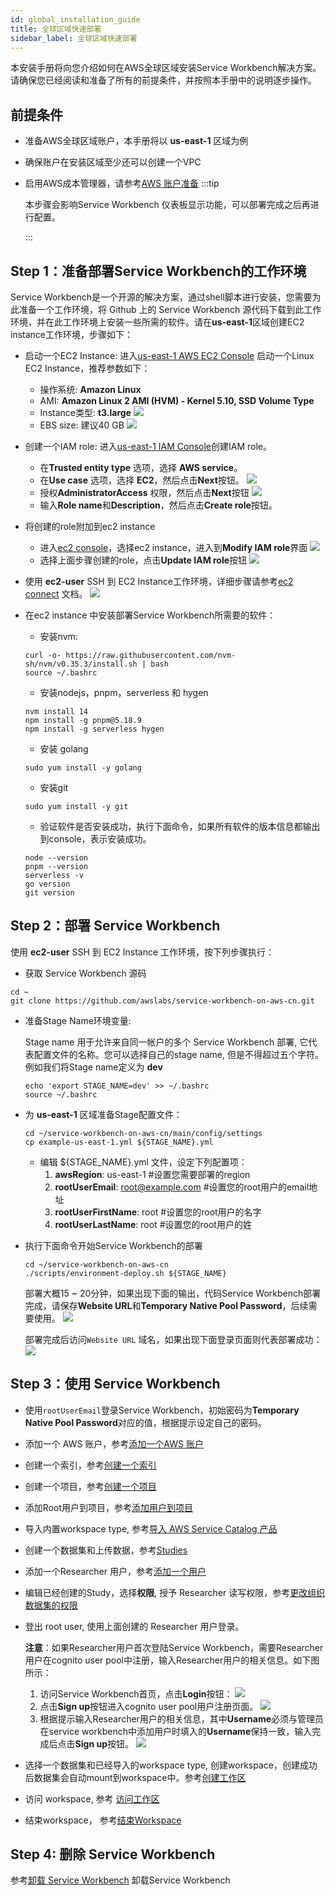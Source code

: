 ```yaml
---
id: global_installation_guide
title: 全球区域快速部署
sidebar_label: 全球区域快速部署
---
```


本安装手册将向您介绍如何在AWS全球区域安装Service Workbench解决方案。请确保您已经阅读和准备了所有的前提条件，并按照本手册中的说明逐步操作。

## 前提条件

- 准备AWS全球区域账户，本手册将以 **us-east-1** 区域为例

- 确保账户在安装区域至少还可以创建一个VPC

- 启用AWS成本管理器，请参考[AWS 账户准备](/zh/installation_guide/installation/pre-installation/tool-req) 
  :::tip

  本步骤会影响Service Workbench 仪表板显示功能，可以部署完成之后再进行配置。

  :::  

## Step 1：准备部署Service Workbench的工作环境

Service Workbench是一个开源的解决方案，通过shell脚本进行安装，您需要为此准备一个工作环境，将 Github 上的 Service Workbench 源代码下载到此工作环境，并在此工作环境上安装一些所需的软件。请在**us-east-1**区域创建EC2 instance工作环境，步骤如下：

  - 启动一个EC2 Instance: 进入[us-east-1 AWS EC2 Console](https://us-east-1.console.aws.amazon.com/ec2/home?region=us-east-1#LaunchInstances:) 启动一个Linux EC2 Instance，推荐参数如下：
    - 操作系统: **Amazon Linux**
    - AMI: **Amazon Linux 2 AMI (HVM) - Kernel 5.10, SSD Volume Type**
    - Instance类型: **t3.large**
      [![](img/start_ec2_1.png)](img/start_ec2_1.png)
    - EBS size: 建议40 GB
      [![](img/start_ec2_2.png)](img/start_ec2_2.png)
  - 创建一个IAM role: 进入[us-east-1 IAM Console](https://us-east-1.console.aws.amazon.com/iamv2/home?region=us-east-1#/roles/create?step=selectEntities)创建IAM role。
    - 在**Trusted entity type** 选项，选择 **AWS service**。
    - 在**Use case** 选项，选择 **EC2**，然后点击**Next**按钮。
      [![](img/create_iam_role_1.png)](img/create_iam_role_1.png)
    - 授权**AdministratorAccess** 权限，然后点击**Next**按钮
      [![](img/create_iam_role_2.png)](img/create_iam_role_2.png)
    - 输入**Role name**和**Description**，然后点击**Create role**按钮。
  - 将创建的role附加到ec2 instance
    - 进入[ec2 console](https://us-east-1.console.aws.amazon.com/ec2/home?region=us-east-1#Instances:)，选择ec2 instance，进入到**Modify IAM role**界面
      [![](img/attach_role_1.png)](img/attach_role_1.png)
    - 选择上面步骤创建的role，点击**Update IAM role**按钮
      [![](img/attach_role_2.png)](img/attach_role_2.png)
  - 使用 **ec2-user** SSH 到 EC2 Instance工作环境，详细步骤请参考[ec2 connect](https://docs.aws.amazon.com/AWSEC2/latest/UserGuide/AccessingInstancesLinux.html) 文档。
    [![](img/ssh_connect.png)](img/ssh_connect.png)
  - 在ec2 instance 中安装部署Service Workbench所需要的软件：
      - 安装nvm:
      ```
      curl -o- https://raw.githubusercontent.com/nvm-sh/nvm/v0.35.3/install.sh | bash
      source ~/.bashrc

      ```

      - 安装nodejs，pnpm，serverless 和 hygen
      ```
      nvm install 14
      npm install -g pnpm@5.18.9
      npm install -g serverless hygen

      ```

      - 安装 golang
      ```
      sudo yum install -y golang

      ```

      - 安装git
      ```
      sudo yum install -y git

      ```   

      - 验证软件是否安装成功，执行下面命令，如果所有软件的版本信息都输出到console，表示安装成功。
      ```
      node --version
      pnpm --version
      serverless -v
      go version
      git version

      ```

## Step 2：部署 Service Workbench
使用 **ec2-user** SSH 到 EC2 Instance 工作环境，按下列步骤执行：
  - 获取 Service Workbench 源码
  ```
  cd ~
  git clone https://github.com/awslabs/service-workbench-on-aws-cn.git

  ```   

  - 准备Stage Name环境变量:

    Stage name 用于允许来自同一帐户的多个 Service Workbench 部署, 它代表配置文件的名称。您可以选择自己的stage name, 但是不得超过五个字符。例如我们将Stage name定义为 **dev**
  
    ```
    echo 'export STAGE_NAME=dev' >> ~/.bashrc
    source ~/.bashrc

    ```

  - 为 **us-east-1** 区域准备Stage配置文件：
    ```
    cd ~/service-workbench-on-aws-cn/main/config/settings
    cp example-us-east-1.yml ${STAGE_NAME}.yml
    ```

    - 编辑 ${STAGE_NAME}.yml 文件，设定下列配置项：
        1. **awsRegion**: us-east-1      #设置您需要部署的region
        2. **rootUserEmail**: root@example.com    #设置您的root用户的email地址
        3. **rootUserFirstName**: root  #设置您的root用户的名字
        4. **rootUserLastName**: root  #设置您的root用户的姓

  - 执行下面命令开始Service Workbench的部署

      ```
      cd ~/service-workbench-on-aws-cn 
      ./scripts/environment-deploy.sh ${STAGE_NAME}
      
      ```

      部署大概15 ~ 20分钟，如果出现下面的输出，代码Service Workbench部署完成，请保存**Website URL**和**Temporary Native Pool Password**，后续需要使用。
      [![](img/swb-deploy-success.png)](img/swb-deploy-success.png)

      部署完成后访问`Website URL` 域名，如果出现下面登录页面则代表部署成功：
      [![](img/swb-login-page_1.png)](img/swb-login-page_1.png)

## Step 3：使用 Service Workbench
- 使用`rootUserEmail`登录Service Workbench，初始密码为**Temporary Native Pool Password**对应的值，根据提示设定自己的密码。

- 添加一个 AWS 账户，参考[添加一个AWS 账户](/zh/user_guide/sidebar/admin/accounts/aws_accounts/invite_member_account)

- 创建一个索引，参考[创建一个索引](/zh/user_guide/sidebar/admin/accounts/indexes/create_new_index)

- 创建一个项目，参考[创建一个项目](/zh/user_guide/sidebar/admin/accounts/projects/create_project)

- 添加Root用户到项目，参考[添加用户到项目](/zh/user_guide/sidebar/admin/accounts/projects/add_user_to_project)

- 导入内置workspace type, 参考[导入 AWS Service Catalog 产品](/zh/post_deployment/import_service_catalog_products/)

- 创建一个数据集和上传数据，参考[Studies](/zh/user_guide/sidebar/common/studies/introduction)

- 添加一个Researcher 用户，参考[添加一个用户](/zh/user_guide/sidebar/admin/users/add_federate_user.md) 

- 编辑已经创建的Study，选择**权限**, 授予 Researcher 读写权限，参考[更改组织数据集的权限](/zh/user_guide/sidebar/common/studies/studies_page#更改组织数据集的权限)

- 登出 root user, 使用上面创建的 Researcher 用户登录。

  **注意**：如果Researcher用户首次登陆Service Workbench，需要Researcher用户在cognito user pool中注册，输入Researcher用户的相关信息。如下图所示：
    1. 访问Service Workbench首页，点击**Login**按钮：
      [![](img/swb_login_page.png)](img/swb_login_page.png)
    2. 点击**Sign up**按钮进入cognito user pool用户注册页面。
      [![](img/user_sign_up.png)](img/user_sign_up.png)
    3. 根据提示输入Researcher用户的相关信息，其中**Username**必须与管理员在service workbench中添加用户时填入的**Username**保持一致，输入完成后点击**Sign up**按钮。
      [![](img/input_user_info.png)](img/input_user_info.png)

- 选择一个数据集和已经导入的workspace type, 创建workspace，创建成功后数据集会自动mount到workspace中。参考[创建工作区](/zh/user_guide/sidebar/common/workspaces/create_workspace_study)

- 访问 workspace, 参考 [访问工作区](/zh/user_guide/sidebar/common/workspaces/accessing_a_workspace)

- 结束workspace， 参考[结束Workspace](/zh/user_guide/sidebar/common/workspaces/terminating_a_workspace)

## Step 4: 删除 Service Workbench
参考[卸载 Service Workbench](/zh/installation_guide/uninstall) 卸载Service Workbench
